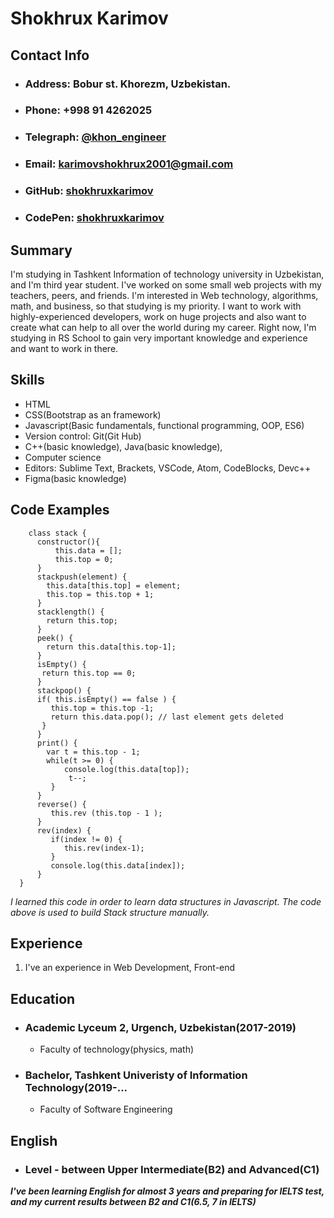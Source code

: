 # Shokhrux Karimov


## Contact Info
* ### Address: Bobur st. Khorezm, Uzbekistan.
* ### Phone: +998 91 4262025
* ### Telegraph: [@khon_engineer](https://t.me/khon_engineer)
* ### Email: karimovshokhrux2001@gmail.com
* ### GitHub: [shokhruxkarimov](https://github.com/shokhruxkarimov/)
* ### CodePen: [shokhruxkarimov](https://codepen.io/Khon-Engineer)


## Summary

I'm studying in Tashkent Information of technology university in Uzbekistan, and I'm third year student. I've worked on some small web projects with my teachers, peers, and friends. I'm interested in Web technology, algorithms, math, and business, so that studying is my priority. I want to work with highly-experienced developers, work on huge projects and also want to create what can help to all over the world during my career. Right now, I'm studying in RS School to gain very important knowledge and experience and want to work in there.


## Skills

* HTML
* CSS(Bootstrap as an framework)
* Javascript(Basic fundamentals, functional programming, OOP, ES6)
* Version control: Git(Git Hub)
* C++(basic knowledge), Java(basic knowledge), 
* Computer science
* Editors: Sublime Text, Brackets, VSCode, Atom, CodeBlocks, Devc++
* Figma(basic knowledge)


## Code Examples

        class stack {  
          constructor(){  
              this.data = [];  
              this.top = 0;  
          }  
          stackpush(element) {  
            this.data[this.top] = element;  
            this.top = this.top + 1;  
          }  
          stacklength() {  
            return this.top;  
          }  
          peek() {  
            return this.data[this.top-1];  
          }  
          isEmpty() {  
           return this.top == 0;  
          }  
          stackpop() {  
          if( this.isEmpty() == false ) {  
             this.top = this.top -1;  
             return this.data.pop(); // last element gets deleted  
           }  
          }  
          print() {  
            var t = this.top - 1;   
            while(t >= 0) {   
                console.log(this.data[top]);  
                 t--;  
             }  
          }  
          reverse() {  
             this.rev (this.top - 1 );  
          }  
          rev(index) {  
             if(index != 0) {  
                this.rev(index-1);  
             }  
             console.log(this.data[index]);  
          }  
      }  

*I learned this code in order to learn data structures in Javascript. The code above is used to build Stack structure manually.*


## Experience
1. I've an experience in Web Development, Front-end


## Education

- ### **Academic Lyceum 2, Urgench, Uzbekistan(2017-2019)**

	- Faculty of technology(physics, math)
- ### **Bachelor, Tashkent Univeristy of Information Technology(2019-...**
	- Faculty of Software Engineering


## English

* ### Level - between Upper Intermediate(B2) and Advanced(C1)
***I've been learning English for almost 3 years and preparing for IELTS test, and my current results between B2 and C1(6.5, 7 in IELTS)***

